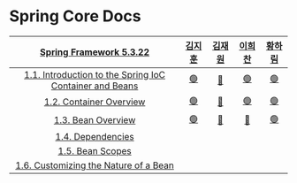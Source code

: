 # Spring Core Docs

|                    [Spring Framework 5.3.22](https://docs.spring.io/spring-framework/docs/current/reference/html/core.html#spring-core)                     |                                        [김지훈](https://github.com/DevRunner21)                                         | [김재원](https://github.com/darkant99) |                                 [이희찬](https://github.com/leeheefull)                                 |                                         [황하림](https://github.com/HwangHarim)                                         |
|:-----------------------------------------------------------------------------------------------------------------------------------------------------------:|:--------------------------------------------------------------------------------------------------------------------:|:-----------------------------------:|:----------------------------------------------------------------------------------------------------:|:--------------------------------------------------------------------------------------------------------------------:|
| [1.1. Introduction to the Spring IoC Container and Beans](https://docs.spring.io/spring-framework/docs/current/reference/html/core.html#beans-introduction) | [🟢](https://github.com/Run-Dev-Run/spring-core-docs/blob/main/1.%20The%20IoC%20Container/1.1-%EC%A7%80%ED%9B%88.md) |               [🔴]()                | [🟢](https://github.com/Run-Dev-Run/spring-core-docs/blob/main/1.%20The%20IoC%20Container/1.1-희찬.md) | [🟢](https://github.com/Run-Dev-Run/spring-core-docs/blob/main/1.%20The%20IoC%20Container/1.1-%ED%95%98%EB%A6%BC.md) |
|                    [1.2. Container Overview](https://docs.spring.io/spring-framework/docs/current/reference/html/core.html#beans-basics)                    | [🟢](https://github.com/Run-Dev-Run/spring-core-docs/blob/main/1.%20The%20IoC%20Container/1.2-%EC%A7%80%ED%9B%88.md) |               [🔴]()                | [🟢](https://github.com/Run-Dev-Run/spring-core-docs/blob/main/1.%20The%20IoC%20Container/1.2-희찬.md) | [🟢](https://github.com/Run-Dev-Run/spring-core-docs/blob/main/1.%20The%20IoC%20Container/1.2-%ED%95%98%EB%A6%BC.md) |
|                    [1.3. Bean Overview](https://docs.spring.io/spring-framework/docs/current/reference/html/core.html#beans-definition)                     | [🟢](https://github.com/Run-Dev-Run/spring-core-docs/blob/main/1.%20The%20IoC%20Container/1.3-%EC%A7%80%ED%9B%88.md) |               [🔴]()                |                                                [🔴]()                                                | [🟢](https://github.com/Run-Dev-Run/spring-core-docs/blob/main/1.%20The%20IoC%20Container/1.3-%ED%95%98%EB%A6%BC.md) |
|                    [1.4. Dependencies](https://docs.spring.io/spring-framework/docs/current/reference/html/core.html#beans-dependencies)                    |                                                         []()                                                         |                []()                 |                                                 []()                                                 |                                                         []()                                                         |
|                   [1.5. Bean Scopes](https://docs.spring.io/spring-framework/docs/current/reference/html/core.html#beans-factory-scopes)                    |                                                         []()                                                         |                []()                 |                                                 []()                                                 |                                                         []()                                                         |
|         [1.6. Customizing the Nature of a Bean](https://docs.spring.io/spring-framework/docs/current/reference/html/core.html#beans-factory-nature)         |                                                         []()                                                         |                []()                 |                                                 []()                                                 |                                                         []()                                                         |
